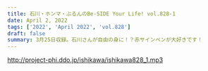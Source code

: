 ```yaml
---
title: 石川・ホンマ・ぶるんのBe-SIDE Your Life! vol.828-1
date: April 2, 2022
tags: ['2022', 'April 2022', 'vol.828']
draft: false
summary: 3月25日収録。石川さんが自由の身に！？赤サインペンが大好きです！
---
```


http://project-phi.ddo.jp/ishikawa/ishikawa828_1.mp3